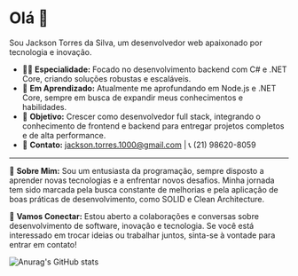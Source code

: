 # Olá 👋

Sou Jackson Torres da Silva, um desenvolvedor web apaixonado por tecnologia e inovação.

- 🧑‍💻 **Especialidade:** Focado no desenvolvimento backend com C# e .NET Core, criando soluções robustas e escaláveis.
- 🌱 **Em Aprendizado:** Atualmente me aprofundando em Node.js e .NET Core, sempre em busca de expandir meus conhecimentos e habilidades.
- 💼 **Objetivo:** Crescer como desenvolvedor full stack, integrando o conhecimento de frontend e backend para entregar projetos completos e de alta performance.
- 📧 **Contato:** [jackson.torres.1000@gmail.com](mailto:jackson.torres.1000@gmail.com?subject=Contato%20via%20GitHub) | 📞 (21) 98620-8059

---

🚀 **Sobre Mim:** Sou um entusiasta da programação, sempre disposto a aprender novas tecnologias e a enfrentar novos desafios. Minha jornada tem sido marcada pela busca constante de melhorias e pela aplicação de boas práticas de desenvolvimento, como SOLID e Clean Architecture.

🔗 **Vamos Conectar:** Estou aberto a colaborações e conversas sobre desenvolvimento de software, inovação e tecnologia. Se você está interessado em trocar ideias ou trabalhar juntos, sinta-se à vontade para entrar em contato!

![Anurag's GitHub stats](https://github-readme-stats.vercel.app/api?username=jacksontrr&theme=dark&show_icons=true)
